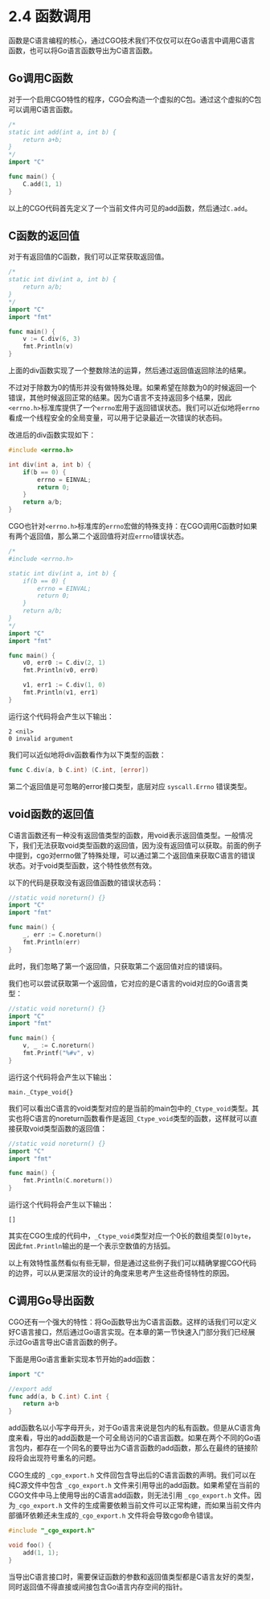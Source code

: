 # 2.4 函数调用

函数是C语言编程的核心，通过CGO技术我们不仅仅可以在Go语言中调用C语言函数，也可以将Go语言函数导出为C语言函数。

## Go调用C函数

对于一个启用CGO特性的程序，CGO会构造一个虚拟的C包。通过这个虚拟的C包可以调用C语言函数。

```go
/*
static int add(int a, int b) {
	return a+b;
}
*/
import "C"

func main() {
	C.add(1, 1)
}
```

以上的CGO代码首先定义了一个当前文件内可见的add函数，然后通过`C.add`。

## C函数的返回值

对于有返回值的C函数，我们可以正常获取返回值。

```go
/*
static int div(int a, int b) {
	return a/b;
}
*/
import "C"
import "fmt"

func main() {
	v := C.div(6, 3)
	fmt.Println(v)
}
```

上面的div函数实现了一个整数除法的运算，然后通过返回值返回除法的结果。

不过对于除数为0的情形并没有做特殊处理。如果希望在除数为0的时候返回一个错误，其他时候返回正常的结果。因为C语言不支持返回多个结果，因此`<errno.h>`标准库提供了一个`errno`宏用于返回错误状态。我们可以近似地将`errno`看成一个线程安全的全局变量，可以用于记录最近一次错误的状态码。

改进后的div函数实现如下：

```c
#include <errno.h>

int div(int a, int b) {
	if(b == 0) {
		errno = EINVAL;
		return 0;
	}
	return a/b;
}
```

CGO也针对`<errno.h>`标准库的`errno`宏做的特殊支持：在CGO调用C函数时如果有两个返回值，那么第二个返回值将对应`errno`错误状态。

```go
/*
#include <errno.h>

static int div(int a, int b) {
	if(b == 0) {
		errno = EINVAL;
		return 0;
	}
	return a/b;
}
*/
import "C"
import "fmt"

func main() {
	v0, err0 := C.div(2, 1)
	fmt.Println(v0, err0)

	v1, err1 := C.div(1, 0)
	fmt.Println(v1, err1)
}
```

运行这个代码将会产生以下输出：

```
2 <nil>
0 invalid argument
```

我们可以近似地将div函数看作为以下类型的函数：

```go
func C.div(a, b C.int) (C.int, [error])
```

第二个返回值是可忽略的error接口类型，底层对应 `syscall.Errno` 错误类型。

## void函数的返回值

C语言函数还有一种没有返回值类型的函数，用void表示返回值类型。一般情况下，我们无法获取void类型函数的返回值，因为没有返回值可以获取。前面的例子中提到，cgo对errno做了特殊处理，可以通过第二个返回值来获取C语言的错误状态。对于void类型函数，这个特性依然有效。

以下的代码是获取没有返回值函数的错误状态码：

```go
//static void noreturn() {}
import "C"
import "fmt"

func main() {
	_, err := C.noreturn()
	fmt.Println(err)
}
```

此时，我们忽略了第一个返回值，只获取第二个返回值对应的错误码。

我们也可以尝试获取第一个返回值，它对应的是C语言的void对应的Go语言类型：

```go
//static void noreturn() {}
import "C"
import "fmt"

func main() {
	v, _ := C.noreturn()
	fmt.Printf("%#v", v)
}
```

运行这个代码将会产生以下输出：

```
main._Ctype_void{}
```

我们可以看出C语言的void类型对应的是当前的main包中的`_Ctype_void`类型。其实也将C语言的noreturn函数看作是返回`_Ctype_void`类型的函数，这样就可以直接获取void类型函数的返回值：

```go
//static void noreturn() {}
import "C"
import "fmt"

func main() {
	fmt.Println(C.noreturn())
}
```

运行这个代码将会产生以下输出：

```
[]
```

其实在CGO生成的代码中，`_Ctype_void`类型对应一个0长的数组类型`[0]byte`，因此`fmt.Println`输出的是一个表示空数值的方括弧。

以上有效特性虽然看似有些无聊，但是通过这些例子我们可以精确掌握CGO代码的边界，可以从更深层次的设计的角度来思考产生这些奇怪特性的原因。


## C调用Go导出函数

CGO还有一个强大的特性：将Go函数导出为C语言函数。这样的话我们可以定义好C语言接口，然后通过Go语言实现。在本章的第一节快速入门部分我们已经展示过Go语言导出C语言函数的例子。

下面是用Go语言重新实现本节开始的add函数：

```go
import "C"

//export add
func add(a, b C.int) C.int {
	return a+b
}
```

add函数名以小写字母开头，对于Go语言来说是包内的私有函数。但是从C语言角度来看，导出的add函数是一个可全局访问的C语言函数。如果在两个不同的Go语言包内，都存在一个同名的要导出为C语言函数的add函数，那么在最终的链接阶段将会出现符号重名的问题。

CGO生成的 `_cgo_export.h` 文件回包含导出后的C语言函数的声明。我们可以在纯C源文件中包含 `_cgo_export.h` 文件来引用导出的add函数。如果希望在当前的CGO文件中马上使用导出的C语言add函数，则无法引用 `_cgo_export.h` 文件。因为`_cgo_export.h` 文件的生成需要依赖当前文件可以正常构建，而如果当前文件内部循环依赖还未生成的`_cgo_export.h` 文件将会导致cgo命令错误。

```c
#include "_cgo_export.h"

void foo() {
	add(1, 1);
}
```

当导出C语言接口时，需要保证函数的参数和返回值类型都是C语言友好的类型，同时返回值不得直接或间接包含Go语言内存空间的指针。


<!--
## C语言函数指针

在C语言中，我们可以直接通过函数的名字获取函数的地址

cgo 辅助函数
-->
